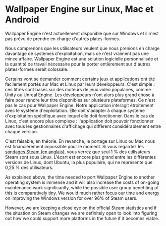 # Wallpaper Engine sur Linux, Mac et Android

Wallpaper Engine n'est actuellement disponible que sur Windows et il n'est pas prévu de prendre en charge d'autres plates-formes.

Nous comprenons que les utilisateurs veulent que nous prenions en charge davantage de systèmes d'exploitation, mais ce n'est vraiment pas une mince affaire. Wallpaper Engine est une solution logicielle personnalisée et la quantité de travail nécessaire pour la porter entièrement sur d'autres plates-formes serait colossale.

Certains vont se demander comment certains jeux et applications ont été facilement portés sur Mac et Linux par leurs développeurs. C'est simple : ces titres sont basés sur des moteurs de jeux vidéo populaires, comme Unity ou Unreal Engine. Les développeurs n'ont alors plus grand chose à faire pour rendre leur titre disponibles sur plusieurs plateformes. Ce n'est pas le cas pour Wallpaper Engine. Notre application interagit étroitement avec le système d'exploitation. Elle doit s'adapter à chaque système d'exploitation spécifique avec lequel elle doit fonctionner. Dans le cas de Linux, c'est encore plus complexe : l'application doit pouvoir fonctionner avec tous les gestionnaires d'affichage qui diffèrent considérablement entre chaque version.

C'est faisable, en théorie. En revanche, le portage sur Linux ou Mac nous est financièrement impossible pour le moment. Si vous regardez les [sondages Steam (en anglais)](https://store.steampowered.com/hwsurvey), vous verrez que seul 1 % des utilisateurs Steam sont sous Linux. L'écart est encore plus grand entre les différentes versions de Linux, dont Ubuntu, la plus populaire, qui ne représente que 0,25 % des utilisateurs.

As explained above, the time needed to port Wallpaper Engine to another operating system is immense and it will also increase the costs of on-going maintenance work significantly, while the possible user group benefiting of this is comparatively tiny. We would much rather focus our time and energy on improving the Windows version for over 96% of Steam users.

However, we are keeping a close eye on the official Steam statistics and if the situation on Steam changes we are definitely open to look into figuring out how we could support more platforms in the future if it becomes viable. 